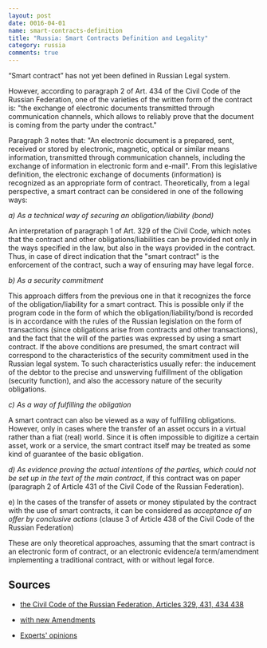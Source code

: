 ```yaml
---
layout: post
date: 0016-04-01
name: smart-contracts-definition
title: "Russia: Smart Contracts Definition and Legality"
category: russia
comments: true
---
```


“Smart contract” has not yet been defined in Russian Legal system.

However, according to paragraph 2 of Art. 434 of the Civil Code of the Russian Federation, one of the varieties of the written form of the contract is: "the exchange of electronic documents transmitted through communication channels, which allows to reliably prove that the document is coming from the party under the contract."

Paragraph 3 notes that: "An electronic document is a prepared, sent, received or stored by electronic, magnetic, optical or similar means information, transmitted through communication channels, including the exchange of information in electronic form and e-mail".
From this legislative definition, the electronic exchange of documents (information) is recognized as an appropriate form of contract.
Theoretically,  from a legal perspective, a smart contract can be considered in one of the following ways:

*a) As a technical way of securing an obligation/liability (bond)*

An interpretation of paragraph 1 of Art. 329 of the Civil Code, which notes that the contract and other obligations/liabilities can be provided not only in the ways specified in the law, but also in the ways provided in the contract. Thus, in case of direct indication that the "smart contract" is the enforcement of the contract, such a way of ensuring may have legal force.

*b) As a security commitment*

This approach differs from the previous one in that it recognizes the force of the obligation/liability for a smart contract. This is possible only if the program code in the form of which the obligation/liability/bond is recorded is in accordance with the rules of the Russian legislation on the form of transactions (since obligations arise from contracts and other transactions), and the fact that the will of the parties was expressed by using a smart contract.
If the above conditions are presumed, the smart contract will correspond to the characteristics of the security commitment used in the Russian legal system. To such characteristics usually refer: the inducement of the debtor to the precise and unswerving fulfillment of the obligation (security function), and also the accessory nature of the security obligations.

*c) As a way of fulfilling the obligation*

A smart contract can also be viewed as a way of fulfilling obligations. However, only in cases where the transfer of an asset occurs in a virtual rather than a fiat (real) world.
Since it is often impossible to digitize a certain asset, work or a service, the smart contract itself may be treated as some kind of guarantee of the basic obligation.

*d) As evidence proving the actual intentions of the parties, which could not be set up in the text of the main contract*, 
if this contract was on paper (paragraph 2 of Article 431 of the Civil Code of the Russian Federation).

e) In the cases of the transfer of assets or money stipulated by the contract with the use of smart contracts, it can be considered as *acceptance of an offer by conclusive actions* (clause 3 of Article 438 of the Civil Code of the Russian Federation)


These are only theoretical approaches, assuming that the smart contract is an electronic form of contract, or an electronic evidence/a term/amendment  implementing a traditional contract, with or without legal force. 

## Sources

  - [the Civil Code of the Russian Federation, Articles 329, 431, 434 438](https://www.wto.org/english/thewto_e/acc_e/rus_e/WTACCRUS48A5_LEG_119.pdf)
  
  - [with new Amendments](http://www.wipo.int/wipolex/en/text.jsp?file_id=436757)
  
  - [Experts' opinions](https://zakon.ru/blog/2017/10/9/smart-kontrakt_i_perspektivy_ego_pravovogo_regulirovaniya_v_epohu_tehnologii_blokchejn)



